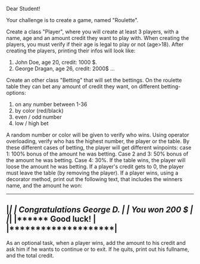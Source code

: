 Dear Student!

Your challenge is to create a game, named "Roulette".

Create a class "Player", where you will create at least 3 players, with a name, age and an amount credit they want to play with.
When creating the players, you must verify if their age is legal to play or not (age>18). After creating the players, printing their infos will look like:
   1. John Doe, age 20, credit: 1000 $.
   2. George Dragan, age 26, credit: 2000$
   ...

Create an other class "Betting" that will set the bettings. 
On the roulette table they can bet any amount of credit they want, on different betting-options:
   1. on any number between 1-36
   2. by color (red/black)
   3. even / odd number
   4. low / high bet

A random number or color will be given to verify who wins. Using operator overloading, verify who has the highest number, the player or the table.
By these different cases of betting, the player will get different winpoints: case 1: 100% bonus of the amount he was betting. Case 2 and 3: 50% bonus of the amount he was betting. Case 4: 30%.  If the table wins, the player will loose the amount he was betting.
If a player's credit gets to 0, the player must leave the table (by removing the player).
If a player wins, using a decorator method, print out the following text, that includes the winners name, and the amount he won:

  ----------------------------------
  |********************************|
  |** Congratulations George D. ***|
  |******** You won 200 $ *********|
  |********************************|
  |******** Good luck! ************|
  |********************************|
  ----------------------------------

As an optional task, when a player wins, add the amount to his credit and ask him if he wants to continue or to exit.
If he quits, print out his fullname, and the total credit.
